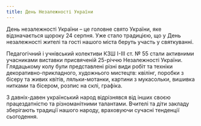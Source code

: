 ```yaml
---
title: День Незалежності України
---
```


День незалежності України – це головне свято України, яке відзначається щороку 24 серпня. Уже стало традицією, що у День незалежності жителі та гості нашого міста беруть участь у святкуванні.

Педагогічний і учнівський колективи КЗШ І-ІІІ ст. № 55 стали активними учасниками виставки присвяченій 25-річчю Незалежності України. Глядацькому колу були представлені різні види робіт та техніки декоративно-прикладного, художнього мистецтв: квілінг, поробки з бісеру та живих квітів, ляльки-мотанки, картини з мукасольки, вишивка нитками та бісером, розпис на склі, графіка.

З давніх-давен український народ відрізнявся від інших своєю працездатністю та різноманітними талантами. Вчителі та діти закладу зберігають традиції нашого народу, враховуючи сучасні тенденції сьогодення.

<slideshow id="72157672840291176"></slideshow>
